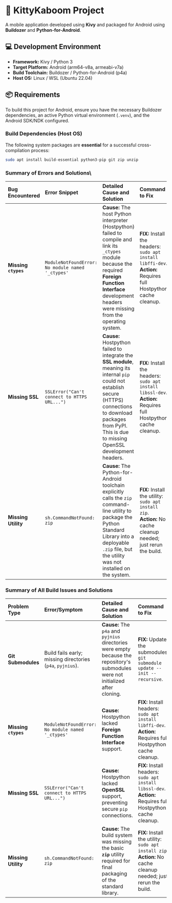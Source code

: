 # 🚀 KittyKaboom Project

A mobile application developed using **Kivy** and packaged for Android using **Buildozer** and **Python-for-Android**.

## 💻 Development Environment

* **Framework:** Kivy / Python 3
* **Target Platform:** Android (arm64-v8a, armeabi-v7a)
* **Build Toolchain:** Buildozer / Python-for-Android (p4a)
* **Host OS:** Linux / WSL (Ubuntu 22.04)

## 📦 Requirements

To build this project for Android, ensure you have the necessary Buildozer dependencies, an active Python virtual environment (`.venv`), and the Android SDK/NDK configured.

### Build Dependencies (Host OS)

The following system packages are **essential** for a successful cross-compilation process:

```bash
sudo apt install build-essential python3-pip git zip unzip
```

### Summary of Errors and Solutions\

| Bug Encountered | Error Snippet | Detailed Cause and Solution | Command to Fix
| :--- | :--- | :--- | :---|
| **Missing `ctypes`** | `ModuleNotFoundError: No module named '_ctypes'` | **Cause:** The host Python interpreter (Hostpython) failed to compile and link its `_ctypes` module because the required **Foreign Function Interface** development headers were missing from the operating system. | **FIX:** Install the headers: `sudo apt install libffi-dev`. **Action:** Requires full Hostpython cache cleanup. |
| **Missing SSL** | `SSLError("Can't connect to HTTPS URL...")` | **Cause:** Hostpython failed to integrate the **SSL module**, meaning its internal `pip` could not establish secure (HTTPS) connections to download packages from PyPI. This is due to missing OpenSSL development headers. | **FIX:** Install the headers: `sudo apt install libssl-dev`. **Action:** Requires full Hostpython cache cleanup. |
| **Missing Utility** | `sh.CommandNotFound: zip` | **Cause:** The Python-for-Android toolchain explicitly calls the `zip` command-line utility to package the Python Standard Library into a deployable `.zip` file, but the utility was not installed on the system. | **FIX:** Install the utility: `sudo apt install zip`. **Action:** No cache cleanup needed; just rerun the build. |


### Summary of All Build Issues and Solutions

| Problem Type | Error/Symptom | Detailed Cause and Solution | Command to Fix
| :--- | :--- | :--- | :---
| **Git Submodules** | Build fails early; missing directories (`p4a`, `pyjnius`). | **Cause:** The `p4a` and `pyjnius` directories were empty because the repository's submodules were not initialized after cloning. | **FIX:** Update the submodules: `git submodule update --init --recursive`. |
| **Missing `ctypes`** | `ModuleNotFoundError: No module named '_ctypes'` | **Cause:** Hostpython lacked **Foreign Function Interface** support. | **FIX:** Install headers: `sudo apt install libffi-dev`. **Action:** Requires full Hostpython cache cleanup. |
| **Missing SSL** | `SSLError("Can't connect to HTTPS URL...")` | **Cause:** Hostpython lacked **OpenSSL** support, preventing secure `pip` connections. | **FIX:** Install headers: `sudo apt install libssl-dev`. **Action:** Requires full Hostpython cache cleanup. |
| **Missing Utility** | `sh.CommandNotFound: zip` | **Cause:** The build system was missing the basic **`zip`** utility required for final packaging of the standard library. | **FIX:** Install the utility: `sudo apt install zip`. **Action:** No cache cleanup needed; just rerun the build. |


